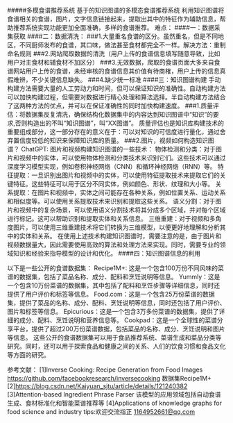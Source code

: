 #####多模食谱推荐系统
基于的知识图谱的多模态食谱推荐系统
利用知识图谱将食谱相关的食谱，图片，文字信息链接起来，提取出其中的特征作为辅助信息，帮助推荐系统实现功能更加全面准确，多样的食谱推荐。
难点：
####一：数据采集获取
####二：数据清洗：
###1.大量重名食谱的区分。虽然重名，但是不同地区，不同厨师发布的食谱，其口味，做法甚至食材都完全不一样。解决方法：重制命名规则
###2.网站爬取数据的清洗（用户上传的食谱信息填写随意导致，比如用户对主食材和辅食材不加区分）
###3.无效数据，爬取的食谱页面大多来自食谱网站用户上传的食谱，未经审核的食谱信息其价值有待商榷，用户上传的信息真假难辨，不少关键信息缺失。
###4.缺少统一标准
####三：知识图谱构建
手动构建方法需要大量的人工劳动力和时间，但可以保证知识的准确性。自动构建方法可以加快构建过程，但需要对数据进行精心处理和算法选择。半自动构建方法结合了这两种方法的优点，并可以在保证准确性的同时加快构建速度。
###1.质量评估：将数据集反复清洗，确保结构化数据集中的内容达到知识图谱中“知识”的要求,否则构造出的不叫“知识图谱”，叫“XX图谱”。
质量评估也是知识库构建技术的重要组成部分，这一部分存在的意义在于：可以对知识的可信度进行量化，通过舍弃置信度较低的知识来保障知识库的质量。
###2.图片，视频如何构造知识图谱？
ChatGPT:
图片和视频构建知识图谱的一些技术：
物体检测和分类：对于图片和视频中的实体，可以使用物体检测和分类技术来识别它们。这些技术可以通过深度学习模型实现，例如卷积神经网络（CNN）和循环神经网络（RNN）等。
特征提取：一旦识别出图片和视频中的实体，可以使用特征提取技术来提取它们的关键特征。这些特征可以用于区分不同实体，例如颜色、形状、纹理和大小等。
关系提取：在图片和视频中，实体之间可能存在各种关系，例如位置关系、运动关系和相似度等。可以使用关系提取技术来识别和提取这些关系。
语义分割：对于图片和视频中的复杂场景，可以使用语义分割技术将其分成多个区域，并对每个区域进行标记。这可以帮助识别和提取实体和关系信息。
三维重建：对于视频和多角度图片，可以使用三维重建技术将它们转换为三维模型，以便更好地理解和分析其中的实体和关系。
在使用上述技术构建知识图谱时，需要注意的是，由于图片和视频数据量大，因此需要使用高效的算法和处理方法来实现。同时，需要专业的领域知识和经验来指导模型的设计和优化。
####四：知识图谱信息的利用

以下是一些公开的食谱数据集：
Recipe1M+: 这是一个包含100万份不同风味的菜谱的数据集，包括了菜品名称、成分、配料和烹饪说明等信息。
Yummly：这是一个包含10万份菜谱的数据集，其中包括了配料和烹饪步骤等详细信息，同时还提供了用户评价和标签等信息。
Food.com：这是一个包含25万份菜谱的数据集，提供了菜品的名称、成分、配料、烹饪说明等信息，同时还包括了用户评价、图片和标签等信息。
Epicurious：这是一个包含3万多份菜谱的数据集，提供了详细的成分、配料、烹饪说明和营养信息等。
Cookpad：这是一个全球性的菜谱分享平台，提供了超过200万份菜谱数据，包括菜品的名称、成分、烹饪说明和图片等信息。
这些公开的食谱数据集可以用于食品推荐系统、菜谱生成和菜品分类等研究。同时，还可以用于探索食品和健康之间的关系、人们的饮食习惯和食品文化等方面的研究。

参考文献：
[1]Inverse Cooking: Recipe Generation from Food Images   https://github.com/facebookresearch/inversecooking   数据集Recipe1M+
[2]https://blog.csdn.net/Kaiyuan_sjtu/article/details/121240382
[3]Attention-based Ingredient Phrase Parser  该模型的应用领域包括自动食谱生成、食材标准化和智能菜谱推荐等
[4]Applications of knowledge graphs for food science and industry 
tips:欢迎交流指正  1164952661@qq.com  
